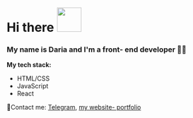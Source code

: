 # Hi there <img src="https://media.giphy.com/media/IpM4kYGnxqmE02P9rr/giphy.gif" width="55px" /> 
### My name is Daria and I'm a front- end developer 👩‍💻
**My tech stack:**
* HTML/CSS
* JavaScript
* React

📧Contact me: [Telegram](https://t.me/DovydovaDaria), [my website- portfolio](https://dovydova-daria.glitch.me)
